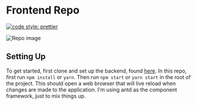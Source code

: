 # Frontend Repo

[![code style: prettier](https://img.shields.io/badge/code_style-prettier-ff69b4.svg?style=flat-square)](https://github.com/prettier/prettier)

![Repo image](https://github.com/zacharyfmarion/sonarqube-web-frontend/raw/master/src/assets/Browser.png "Repo Image")

## Setting Up

To get started, first clone and set up the backend, found [here](https://github.com/wellxchen/SonarQube-Web-Backend). In this repo, first run `npm install` or `yarn`. Then run `npm start` or `yarn start` in the root of the project. This should open a web browser that will live reload when changes are made to the application. I'm using antd as the component framework, just to mix things up.